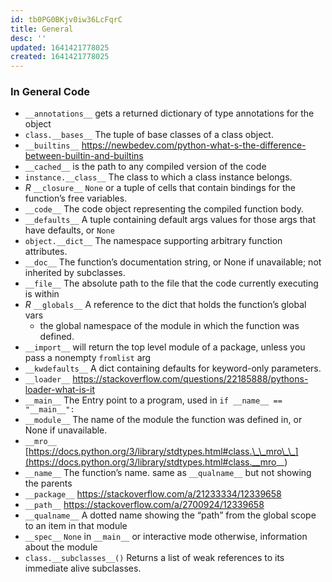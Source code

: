 ```yaml
---
id: tb0PG0BKjv0iw36LcFqrC
title: General
desc: ''
updated: 1641421778025
created: 1641421778025
---
```


### In General Code

- `__annotations__` gets a returned dictionary of type annotations for the object
- `class.__bases__` The tuple of base classes of a class object.
- `__builtins__` <https://newbedev.com/python-what-s-the-difference-between-builtin-and-builtins>
- `__cached__`  is the path to any compiled version of the code
- `instance.__class__` The class to which a class instance belongs.
- _R_ `__closure__` `None` or a tuple of cells that contain bindings for the function’s free variables.
- `__code__` The code object representing the compiled function body.
- `__defaults__` A tuple containing default args values for those args that have defaults, or `None`
- `object.__dict__` The namespace supporting arbitrary function attributes.
- `__doc__` The function’s documentation string, or None if unavailable; not inherited by subclasses.
- `__file__` The absolute path to the file that the code currently executing is within
- _R_ `__globals__` A reference to the dict that holds the function’s global vars 
  - the global namespace of the module in which the function was defined.
- `__import__` will return the top level module of a package, unless you pass a nonempty `fromlist` arg
- `__kwdefaults__` A dict containing defaults for keyword-only parameters.
- `__loader__` <https://stackoverflow.com/questions/22185888/pythons-loader-what-is-it>
- `__main__` The Entry point to a program, used in `if __name__ == "__main__":`
- `__module__` The name of the module the function was defined in, or None if unavailable.
- `__mro__` [https://docs.python.org/3/library/stdtypes.html#class.\_\_mro\_\_](https://docs.python.org/3/library/stdtypes.html#class.__mro__)
- `__name__` The function’s name. same as `__qualname__` but not showing the parents
- `__package__` <https://stackoverflow.com/a/21233334/12339658>
- `__path__` <https://stackoverflow.com/a/2700924/12339658>
- `__qualname__` A dotted name showing the “path” from the global scope to an item in that module
- `__spec__` `None` in `__main__` or interactive mode otherwise, information about the module
- `class.__subclasses__()` Returns a list of weak references to its immediate alive subclasses.
